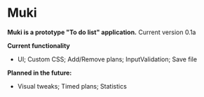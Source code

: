 # Muki

<b>Muki is a prototype "To do list" application.</b> Current version 0.1a


<b>Current functionality</b>
<ul>
<li>
UI; Custom CSS; Add/Remove plans; InputValidation; Save file
</li>
</ul>
<b>Planned in the future:</b>
<ul>
<li>
Visual tweaks; Timed plans; Statistics
</li>
</ul>
